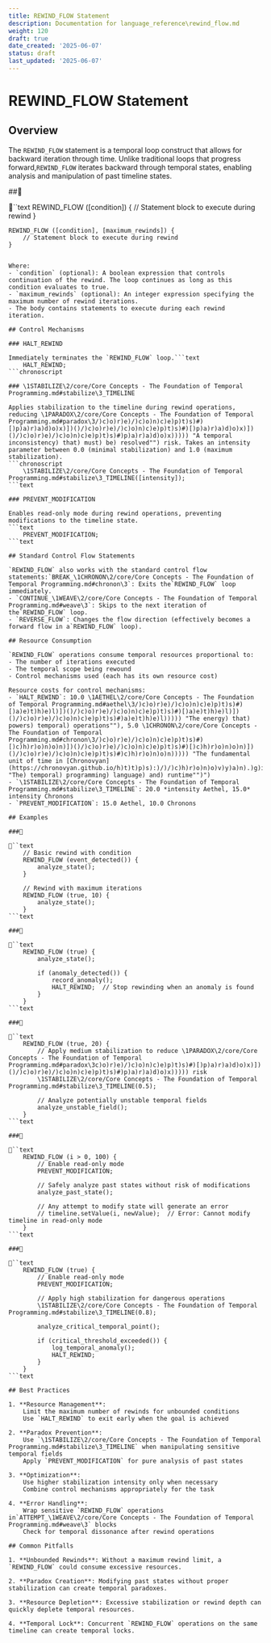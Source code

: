 ```yaml
---
title: REWIND_FLOW Statement
description: Documentation for language_reference\rewind_flow.md
weight: 120
draft: true
date_created: '2025-06-07'
status: draft
last_updated: '2025-06-07'
---
```


# REWIND_FLOW Statement

## Overview

The `REWIND_FLOW` statement is a temporal loop construct that allows for backward iteration through time. Unlike traditional loops that progress forward,`REWIND_FLOW` iterates backward through temporal states, enabling analysis and manipulation of past timeline states.

##

``text
    REWIND_FLOW ([condition]) {
        // Statement block to execute during rewind
    }

    REWIND_FLOW ([condition], [maximum_rewinds]) {
        // Statement block to execute during rewind
    }
```text

Where:
- `condition` (optional): A boolean expression that controls continuation of the rewind. The loop continues as long as this condition evaluates to true.
- `maximum_rewinds` (optional): An integer expression specifying the maximum number of rewind iterations.
- The body contains statements to execute during each rewind iteration.

## Control Mechanisms

### HALT_REWIND

Immediately terminates the `REWIND_FLOW` loop.```text
    HALT_REWIND;
```chronoscript

### \1STABILIZE\2/core/Core Concepts - The Foundation of Temporal Programming.md#stabilize\3_TIMELINE

Applies stabilization to the timeline during rewind operations, reducing \1PARADOX\2/core/Core Concepts - The Foundation of Temporal Programming.md#paradox\3/)c)o)r)e)/)c)o)n)c)e)p)t)s)#)[)p)a)r)a)d)o)x)])()/)c)o)r)e)/)c)o)n)c)e)p)t)s)#)[)p)a)r)a)d)o)x)])()/)c)o)r)e)/)c)o)n)c)e)p)t)s)#)p)a)r)a)d)o)x))))) "A temporal inconsistency) that) must) be) resolved"") risk. Takes an intensity parameter between 0.0 (minimal stabilization) and 1.0 (maximum stabilization).
```chronoscript
    \1STABILIZE\2/core/Core Concepts - The Foundation of Temporal Programming.md#stabilize\3_TIMELINE([intensity]);
```text

### PREVENT_MODIFICATION

Enables read-only mode during rewind operations, preventing modifications to the timeline state.
```text
    PREVENT_MODIFICATION;
```text

## Standard Control Flow Statements

`REWIND_FLOW` also works with the standard control flow statements:`BREAK_\1CHRONON\2/core/Core Concepts - The Foundation of Temporal Programming.md#chronon\3`: Exits the`REWIND_FLOW` loop immediately.
- `CONTINUE_\1WEAVE\2/core/Core Concepts - The Foundation of Temporal Programming.md#weave\3`: Skips to the next iteration of the`REWIND_FLOW` loop.
- `REVERSE_FLOW`: Changes the flow direction (effectively becomes a forward flow in a`REWIND_FLOW` loop).

## Resource Consumption

`REWIND_FLOW` operations consume temporal resources proportional to:
- The number of iterations executed
- The temporal scope being rewound
- Control mechanisms used (each has its own resource cost)

Resource costs for control mechanisms:
- `HALT_REWIND`: 10.0 \1AETHEL\2/core/Core Concepts - The Foundation of Temporal Programming.md#aethel\3/)c)o)r)e)/)c)o)n)c)e)p)t)s)#)[)a)e)t)h)e)l)])()/)c)o)r)e)/)c)o)n)c)e)p)t)s)#)[)a)e)t)h)e)l)])()/)c)o)r)e)/)c)o)n)c)e)p)t)s)#)a)e)t)h)e)l))))) "The energy) that) powers) temporal) operations""), 5.0 \1CHRONON\2/core/Core Concepts - The Foundation of Temporal Programming.md#chronon\3/)c)o)r)e)/)c)o)n)c)e)p)t)s)#)[)c)h)r)o)n)o)n)])()/)c)o)r)e)/)c)o)n)c)e)p)t)s)#)[)c)h)r)o)n)o)n)])()/)c)o)r)e)/)c)o)n)c)e)p)t)s)#)c)h)r)o)n)o)n))))) "The fundamental unit of time in [Chronovyan](https://chronovyan.github.io/h)t)t)p)s):)/)/)c)h)r)o)n)o)v)y)a)n).)g)i)t)h)u)b).)i)o)/)h)t)t)p)s):)/)/)c)h)r)o)n)o)v)y)a)n).)g)i)t)h)u)b).)i)o)/)h)t)t)p)s):)/)/)c)h)r)o)n)o)v)y)a)n).)g)i)t)h)u)b).)i)o)/)h)t)t)p)s):)/)/)c)h)r)o)n)o)v)y)a)n).)g)i)t)h)u)b).)i)o)/)h)t)t)p)s):)/)/)c)h)r)o)n)o)v)y)a)n).)g)i)t)h)u)b).)i)o)/)h)t)t)p)s):)/)/)c)h)r)o)n)o)v)y)a)n).)g)i)t)h)u)b).)i)o)/)/) "The) temporal) programming) language) and) runtime"")")
- `\1STABILIZE\2/core/Core Concepts - The Foundation of Temporal Programming.md#stabilize\3_TIMELINE`: 20.0 *intensity Aethel, 15.0* intensity Chronons
- `PREVENT_MODIFICATION`: 15.0 Aethel, 10.0 Chronons

## Examples

###

``text
    // Basic rewind with condition
    REWIND_FLOW (event_detected()) {
        analyze_state();
    }

    // Rewind with maximum iterations
    REWIND_FLOW (true, 10) {
        analyze_state();
    }
```text

###

``text
    REWIND_FLOW (true) {
        analyze_state();

        if (anomaly_detected()) {
            record_anomaly();
            HALT_REWIND;  // Stop rewinding when an anomaly is found
        }
    }
```text

###

``text
    REWIND_FLOW (true, 20) {
        // Apply medium stabilization to reduce \1PARADOX\2/core/Core Concepts - The Foundation of Temporal Programming.md#paradox\3c)o)r)e)/)c)o)n)c)e)p)t)s)#)[)p)a)r)a)d)o)x)])()/)c)o)r)e)/)c)o)n)c)e)p)t)s)#)p)a)r)a)d)o)x))))) risk
        \1STABILIZE\2/core/Core Concepts - The Foundation of Temporal Programming.md#stabilize\3_TIMELINE(0.5);

        // Analyze potentially unstable temporal fields
        analyze_unstable_field();
    }
```text

###

``text
    REWIND_FLOW (i > 0, 100) {
        // Enable read-only mode
        PREVENT_MODIFICATION;

        // Safely analyze past states without risk of modifications
        analyze_past_state();

        // Any attempt to modify state will generate an error
        // timeline.setValue(i, newValue);  // Error: Cannot modify timeline in read-only mode
    }
```text

###

``text
    REWIND_FLOW (true) {
        // Enable read-only mode
        PREVENT_MODIFICATION;

        // Apply high stabilization for dangerous operations
        \1STABILIZE\2/core/Core Concepts - The Foundation of Temporal Programming.md#stabilize\3_TIMELINE(0.8);

        analyze_critical_temporal_point();

        if (critical_threshold_exceeded()) {
            log_temporal_anomaly();
            HALT_REWIND;
        }
    }
```text

## Best Practices

1. **Resource Management**:
    Limit the maximum number of rewinds for unbounded conditions
    Use `HALT_REWIND` to exit early when the goal is achieved

2. **Paradox Prevention**:
    Use `\1STABILIZE\2/core/Core Concepts - The Foundation of Temporal Programming.md#stabilize\3_TIMELINE` when manipulating sensitive temporal fields
    Apply `PREVENT_MODIFICATION` for pure analysis of past states

3. **Optimization**:
    Use higher stabilization intensity only when necessary
    Combine control mechanisms appropriately for the task

4. **Error Handling**:
    Wrap sensitive `REWIND_FLOW` operations in`ATTEMPT_\1WEAVE\2/core/Core Concepts - The Foundation of Temporal Programming.md#weave\3` blocks
    Check for temporal dissonance after rewind operations

## Common Pitfalls

1. **Unbounded Rewinds**: Without a maximum rewind limit, a `REWIND_FLOW` could consume excessive resources.

2. **Paradox Creation**: Modifying past states without proper stabilization can create temporal paradoxes.

3. **Resource Depletion**: Excessive stabilization or rewind depth can quickly deplete temporal resources.

4. **Temporal Lock**: Concurrent `REWIND_FLOW` operations on the same timeline can create temporal locks.